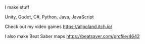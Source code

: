 I make stuff

Unity, Godot, C#, Python, Java, JavaScript

Check out my video games https://allpoland.itch.io/

I also make Beat Saber maps https://beatsaver.com/profile/4642
